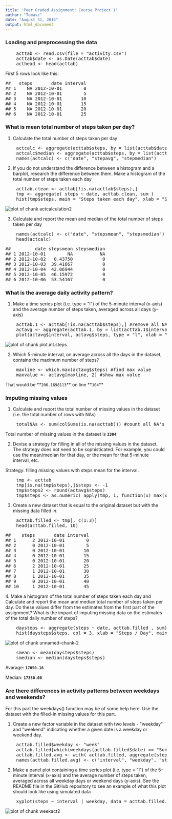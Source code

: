 ```yaml
---
title: 'Peer Graded Assignment: Course Project 1'
author: "Tomasz"
date: "August 31, 2016"
output: html_document
---
```




### **Loading and preprocessing the data**

<div class="chunk" id="loadtab"><div class="rcode"><div class="source"><pre class="knitr r">    <span class="hl std">acttab</span> <span class="hl kwb">&lt;-</span> <span class="hl kwd">read.csv</span><span class="hl std">(</span><span class="hl kwc">file</span> <span class="hl std">=</span> <span class="hl str">&quot;activity.csv&quot;</span><span class="hl std">)</span>
    <span class="hl std">acttab</span><span class="hl opt">$</span><span class="hl std">date</span> <span class="hl kwb">&lt;-</span> <span class="hl kwd">as.Date</span><span class="hl std">(acttab</span><span class="hl opt">$</span><span class="hl std">date)</span>
    <span class="hl std">acthead</span> <span class="hl kwb">&lt;-</span> <span class="hl kwd">head</span><span class="hl std">(acttab)</span>
</pre></div>
</div></div>

First 5 rows look like this:

<div class="chunk" id="unnamed-chunk-1"><div class="rcode"><div class="output"><pre class="knitr r">##   steps       date interval
## 1    NA 2012-10-01        0
## 2    NA 2012-10-01        5
## 3    NA 2012-10-01       10
## 4    NA 2012-10-01       15
## 5    NA 2012-10-01       20
## 6    NA 2012-10-01       25
</pre></div>
</div></div>

### **What is mean total number of steps taken per day?**

1. Calculate the total number of steps taken per day

<div class="chunk" id="actcalculation1"><div class="rcode"><div class="source"><pre class="knitr r">    <span class="hl std">actcalc</span> <span class="hl kwb">&lt;-</span> <span class="hl kwd">aggregate</span><span class="hl std">(acttab</span><span class="hl opt">$</span><span class="hl std">steps,</span> <span class="hl kwc">by</span> <span class="hl std">=</span> <span class="hl kwd">list</span><span class="hl std">(acttab</span><span class="hl opt">$</span><span class="hl std">date),</span> <span class="hl kwc">FUN</span> <span class="hl std">= mean)</span>
    <span class="hl std">actcalc</span><span class="hl opt">$</span><span class="hl std">median</span> <span class="hl kwb">&lt;-</span> <span class="hl kwd">aggregate</span><span class="hl std">(acttab</span><span class="hl opt">$</span><span class="hl std">steps,</span> <span class="hl kwc">by</span> <span class="hl std">=</span> <span class="hl kwd">list</span><span class="hl std">(acttab</span><span class="hl opt">$</span><span class="hl std">date),</span> <span class="hl kwc">FUN</span> <span class="hl std">= median)[,</span><span class="hl num">2</span><span class="hl std">]</span>
    <span class="hl kwd">names</span><span class="hl std">(actcalc)</span> <span class="hl kwb">&lt;-</span> <span class="hl kwd">c</span><span class="hl std">(</span><span class="hl str">&quot;date&quot;</span><span class="hl std">,</span> <span class="hl str">&quot;stepavg&quot;</span><span class="hl std">,</span> <span class="hl str">&quot;stepmedian&quot;</span><span class="hl std">)</span>
</pre></div>
</div></div>

2. If you do not understand the difference between a histogram and a barplot, research the difference between them. Make a histogram of the total number of steps taken each day

<div class="chunk" id="actcalculation2"><div class="rcode"><div class="source"><pre class="knitr r">    <span class="hl std">acttab.clean</span> <span class="hl kwb">&lt;-</span> <span class="hl std">acttab[</span><span class="hl opt">!</span><span class="hl kwd">is.na</span><span class="hl std">(acttab</span><span class="hl opt">$</span><span class="hl std">steps),]</span>
    <span class="hl std">tmp</span> <span class="hl kwb">&lt;-</span> <span class="hl kwd">aggregate</span><span class="hl std">( steps</span> <span class="hl opt">~</span> <span class="hl std">date, acttab.clean, sum )</span>
    <span class="hl kwd">hist</span><span class="hl std">(tmp</span><span class="hl opt">$</span><span class="hl std">steps,</span> <span class="hl kwc">main</span> <span class="hl std">=</span> <span class="hl str">&quot;Steps taken each day&quot;</span><span class="hl std">,</span> <span class="hl kwc">xlab</span> <span class="hl std">=</span> <span class="hl str">&quot;Steps / Day&quot;</span><span class="hl std">,</span> <span class="hl kwc">col</span><span class="hl std">=</span> <span class="hl num">3</span> <span class="hl std">)</span>
</pre></div>
<div class="rimage default"><img src="figure/actcalculation2-1.png" title="plot of chunk actcalculation2" alt="plot of chunk actcalculation2" class="plot" /></div>
</div></div>

3. Calculate and report the mean and median of the total number of steps taken per day

<div class="chunk" id="actcalculation3"><div class="rcode"><div class="source"><pre class="knitr r">    <span class="hl kwd">names</span><span class="hl std">(actcalc)</span> <span class="hl kwb">&lt;-</span> <span class="hl kwd">c</span><span class="hl std">(</span><span class="hl str">&quot;date&quot;</span><span class="hl std">,</span> <span class="hl str">&quot;stepsmean&quot;</span><span class="hl std">,</span> <span class="hl str">&quot;stepsmedian&quot;</span><span class="hl std">)</span>
    <span class="hl kwd">head</span><span class="hl std">(actcalc)</span>
</pre></div>
<div class="output"><pre class="knitr r">##         date stepsmean stepsmedian
## 1 2012-10-01        NA          NA
## 2 2012-10-02   0.43750           0
## 3 2012-10-03  39.41667           0
## 4 2012-10-04  42.06944           0
## 5 2012-10-05  46.15972           0
## 6 2012-10-06  53.54167           0
</pre></div>
</div></div>

### **What is the average daily activity pattern?**

1. Make a time series plot (i.e. type = "l") of the 5-minute interval (x-axis) and the average number of steps taken, averaged across all days (y-axis)


<div class="chunk" id="plot.int.steps"><div class="rcode"><div class="source"><pre class="knitr r">    <span class="hl std">acttab.1</span> <span class="hl kwb">&lt;-</span> <span class="hl std">acttab[</span><span class="hl opt">!</span><span class="hl kwd">is.na</span><span class="hl std">(acttab</span><span class="hl opt">$</span><span class="hl std">steps),]</span> <span class="hl com">#remove all NA's</span>
    <span class="hl std">actavg</span> <span class="hl kwb">&lt;-</span> <span class="hl kwd">aggregate</span><span class="hl std">(acttab.1,</span> <span class="hl kwc">by</span> <span class="hl std">=</span> <span class="hl kwd">list</span><span class="hl std">(acttab.1</span><span class="hl opt">$</span><span class="hl std">interval),</span> <span class="hl kwc">FUN</span> <span class="hl std">= mean)</span>
    <span class="hl kwd">plot</span><span class="hl std">(actavg</span><span class="hl opt">$</span><span class="hl std">interval, actavg</span><span class="hl opt">$</span><span class="hl std">steps,</span> <span class="hl kwc">type</span> <span class="hl std">=</span> <span class="hl str">&quot;l&quot;</span><span class="hl std">,</span> <span class="hl kwc">xlab</span> <span class="hl std">=</span> <span class="hl str">&quot;Time (interval)&quot;</span><span class="hl std">,</span> <span class="hl kwc">ylab</span> <span class="hl std">=</span> <span class="hl str">&quot;Steps (average)&quot;</span><span class="hl std">,</span> <span class="hl kwc">main</span> <span class="hl std">=</span> <span class="hl str">&quot;Steps in time&quot;</span><span class="hl std">,</span> <span class="hl kwc">col</span> <span class="hl std">=</span> <span class="hl num">3</span><span class="hl std">)</span>
</pre></div>
<div class="rimage default"><img src="figure/plot.int.steps-1.png" title="plot of chunk plot.int.steps" alt="plot of chunk plot.int.steps" class="plot" /></div>
</div></div>

2. Which 5-minute interval, on average across all the days in the dataset, contains the maximum number of steps?

<div class="chunk" id="actgraphs"><div class="rcode"><div class="source"><pre class="knitr r">    <span class="hl std">maxline</span> <span class="hl kwb">&lt;-</span> <span class="hl kwd">which.max</span><span class="hl std">(actavg</span><span class="hl opt">$</span><span class="hl std">steps)</span> <span class="hl com">#find max value</span>
    <span class="hl std">maxvalue</span> <span class="hl kwb">&lt;-</span> <span class="hl std">actavg[maxline,</span> <span class="hl num">2</span><span class="hl std">]</span> <span class="hl com">#show max value</span>
</pre></div>
</div></div>
That would be **<code class="knitr inline">206.1698113</code>** on line **<code class="knitr inline">104</code>**

### **Imputing missing values**

1. Calculate and report the total number of missing values in the dataset (i.e. the total number of rows with NAs)

<div class="chunk" id="errorrep1"><div class="rcode"><div class="source"><pre class="knitr r">    <span class="hl std">totalNAs</span> <span class="hl kwb">&lt;-</span> <span class="hl kwd">sum</span><span class="hl std">(</span><span class="hl kwd">colSums</span><span class="hl std">(</span><span class="hl kwd">is.na</span><span class="hl std">(acttab)))</span> <span class="hl com">#count all NA's</span>
</pre></div>
</div></div>

Total number of missing values in the dataset is **<code class="knitr inline">2304</code>**

2. Devise a strategy for filling in all of the missing values in the dataset. The strategy does not need to be sophisticated. For example, you could use the mean/median for that day, or the mean for that 5-minute interval, etc.

Strategy: filling missing values with steps mean for the interval.

<div class="chunk" id="errorrep2"><div class="rcode"><div class="source"><pre class="knitr r">    <span class="hl std">tmp</span> <span class="hl kwb">&lt;-</span> <span class="hl std">acttab</span>
    <span class="hl std">tmp[</span><span class="hl kwd">is.na</span><span class="hl std">(tmp</span><span class="hl opt">$</span><span class="hl std">steps),]</span><span class="hl opt">$</span><span class="hl std">steps</span> <span class="hl kwb">&lt;-</span> <span class="hl opt">-</span><span class="hl num">1</span>
    <span class="hl std">tmp</span><span class="hl opt">$</span><span class="hl std">steps2</span> <span class="hl kwb">&lt;-</span> <span class="hl kwd">round</span><span class="hl std">(actavg</span><span class="hl opt">$</span><span class="hl std">steps)</span>
    <span class="hl std">tmp</span><span class="hl opt">$</span><span class="hl std">steps</span> <span class="hl kwb">&lt;-</span> <span class="hl kwd">as.numeric</span><span class="hl std">(</span> <span class="hl kwd">apply</span><span class="hl std">(tmp,</span> <span class="hl num">1</span><span class="hl std">,</span> <span class="hl kwa">function</span><span class="hl std">(</span><span class="hl kwc">x</span><span class="hl std">)</span> <span class="hl kwd">max</span><span class="hl std">(x[[</span><span class="hl num">1</span><span class="hl std">]],x[[</span><span class="hl num">4</span><span class="hl std">]])))</span>
</pre></div>
</div></div>

3. Create a new dataset that is equal to the original dataset but with the missing data filled in.

<div class="chunk" id="errorrep3"><div class="rcode"><div class="source"><pre class="knitr r">    <span class="hl std">acttab.filled</span> <span class="hl kwb">&lt;-</span> <span class="hl std">tmp[,</span> <span class="hl kwd">c</span><span class="hl std">(</span><span class="hl num">1</span><span class="hl opt">:</span><span class="hl num">3</span><span class="hl std">)]</span>
    <span class="hl kwd">head</span><span class="hl std">(acttab.filled,</span> <span class="hl num">10</span><span class="hl std">)</span>
</pre></div>
<div class="output"><pre class="knitr r">##    steps       date interval
## 1      2 2012-10-01        0
## 2      0 2012-10-01        5
## 3      0 2012-10-01       10
## 4      0 2012-10-01       15
## 5      0 2012-10-01       20
## 6      2 2012-10-01       25
## 7      1 2012-10-01       30
## 8      1 2012-10-01       35
## 9      0 2012-10-01       40
## 10     1 2012-10-01       45
</pre></div>
</div></div>
4. Make a histogram of the total number of steps taken each day and Calculate and report the mean and median total number of steps taken per day. Do these values differ from the estimates from the first part of the assignment? What is the impact of imputing missing data on the estimates of the total daily number of steps?

<div class="chunk" id="unnamed-chunk-2"><div class="rcode"><div class="source"><pre class="knitr r">    <span class="hl std">daysteps</span> <span class="hl kwb">&lt;-</span> <span class="hl kwd">aggregate</span><span class="hl std">(steps</span> <span class="hl opt">~</span> <span class="hl std">date, acttab.filled , sum)</span>
    <span class="hl kwd">hist</span><span class="hl std">(daysteps</span><span class="hl opt">$</span><span class="hl std">steps,</span> <span class="hl kwc">col</span> <span class="hl std">=</span> <span class="hl num">3</span><span class="hl std">,</span> <span class="hl kwc">xlab</span> <span class="hl std">=</span> <span class="hl str">&quot;Steps / Day&quot;</span><span class="hl std">,</span> <span class="hl kwc">main</span> <span class="hl std">=</span> <span class="hl str">&quot;Steps per day (avarage)&quot;</span><span class="hl std">,</span> <span class="hl kwc">breaks</span> <span class="hl std">=</span> <span class="hl num">5</span><span class="hl std">)</span>
</pre></div>
<div class="rimage default"><img src="figure/unnamed-chunk-2-1.png" title="plot of chunk unnamed-chunk-2" alt="plot of chunk unnamed-chunk-2" class="plot" /></div>
<div class="source"><pre class="knitr r">    <span class="hl std">smean</span> <span class="hl kwb">&lt;-</span> <span class="hl kwd">mean</span><span class="hl std">(daysteps</span><span class="hl opt">$</span><span class="hl std">steps)</span>
    <span class="hl std">smedian</span> <span class="hl kwb">&lt;-</span> <span class="hl kwd">median</span><span class="hl std">(daysteps</span><span class="hl opt">$</span><span class="hl std">steps)</span>
</pre></div>
</div></div>

Avarage: **<code class="knitr inline">17050.16</code>**

Median: **<code class="knitr inline">17350.00</code>**

### **Are there differences in activity patterns between weekdays and weekends?**

For this part the weekdays() function may be of some help here. Use the dataset with the filled-in missing values for this part.

1. Create a new factor variable in the dataset with two levels - "weekday" and "weekend" indicating whether a given date is a weekday or weekend day.

<div class="chunk" id="weekact"><div class="rcode"><div class="source"><pre class="knitr r">    <span class="hl std">acttab.filled</span><span class="hl opt">$</span><span class="hl std">weekday</span> <span class="hl kwb">&lt;-</span> <span class="hl str">&quot;week&quot;</span>
    <span class="hl std">acttab.filled[</span><span class="hl kwd">which</span><span class="hl std">(</span><span class="hl kwd">weekdays</span><span class="hl std">(acttab.filled</span><span class="hl opt">$</span><span class="hl std">date)</span> <span class="hl opt">==</span> <span class="hl str">&quot;Sunday&quot;</span> <span class="hl opt">|</span> <span class="hl kwd">weekdays</span><span class="hl std">(acttab.filled</span><span class="hl opt">$</span><span class="hl std">date)</span> <span class="hl opt">==</span> <span class="hl str">&quot;Saturday&quot;</span><span class="hl std">),]</span><span class="hl opt">$</span><span class="hl std">weekday</span> <span class="hl kwb">&lt;-</span> <span class="hl str">&quot;weekend&quot;</span>
    <span class="hl std">acttab.filled.avg</span> <span class="hl kwb">&lt;-</span> <span class="hl kwd">with</span><span class="hl std">( acttab.filled,</span> <span class="hl kwd">aggregate</span><span class="hl std">(steps,</span> <span class="hl kwc">by</span> <span class="hl std">=</span> <span class="hl kwd">list</span><span class="hl std">(interval, weekday),</span> <span class="hl kwc">FUN</span> <span class="hl std">= mean) )</span>
    <span class="hl kwd">names</span><span class="hl std">(acttab.filled.avg)</span> <span class="hl kwb">&lt;-</span> <span class="hl kwd">c</span><span class="hl std">(</span><span class="hl str">&quot;interval&quot;</span><span class="hl std">,</span> <span class="hl str">&quot;weekday&quot;</span><span class="hl std">,</span> <span class="hl str">&quot;steps&quot;</span><span class="hl std">)</span>
</pre></div>
</div></div>

2. Make a panel plot containing a time series plot (i.e. type = "l") of the 5-minute interval (x-axis) and the average number of steps taken, averaged across all weekday days or weekend days (y-axis). See the README file in the GitHub repository to see an example of what this plot should look like using simulated data

<div class="chunk" id="weekact2"><div class="rcode"><div class="source"><pre class="knitr r">    <span class="hl kwd">xyplot</span><span class="hl std">(steps</span> <span class="hl opt">~</span> <span class="hl std">interval</span> <span class="hl opt">|</span> <span class="hl std">weekday,</span> <span class="hl kwc">data</span> <span class="hl std">= acttab.filled.avg,</span> <span class="hl kwc">type</span> <span class="hl std">=</span> <span class="hl str">&quot;l&quot;</span><span class="hl std">,</span> <span class="hl kwc">layout</span> <span class="hl std">=</span> <span class="hl kwd">c</span><span class="hl std">(</span><span class="hl num">1</span><span class="hl std">,</span><span class="hl num">2</span><span class="hl std">),</span> <span class="hl kwc">col</span> <span class="hl std">=</span> <span class="hl num">3</span><span class="hl std">)</span>
</pre></div>
<div class="rimage default"><img src="figure/weekact2-1.png" title="plot of chunk weekact2" alt="plot of chunk weekact2" class="plot" /></div>
</div></div>
